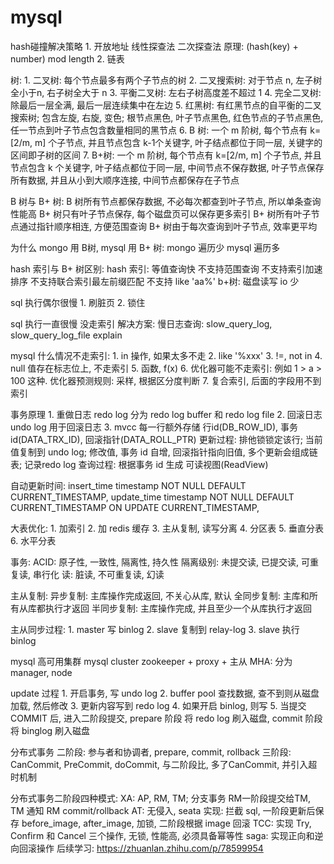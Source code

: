 # mysql

hash碰撞解决策略
    1. 开放地址
        线性探查法
        二次探查法
        原理: (hash(key) + number) mod length
    2. 链表

树:
    1. 二叉树: 每个节点最多有两个子节点的树
    2. 二叉搜索树: 对于节点 n, 左子树全小于n, 右子树全大于 n
    3. 平衡二叉树: 左右子树高度差不超过 1
    4. 完全二叉树: 除最后一层全满, 最后一层连续集中在左边
    5. 红黑树: 有红黑节点的自平衡的二叉搜索树; 包含左旋, 右旋, 变色; 根节点黑色, 叶子节点黑色, 红色节点的子节点黑色, 任一节点到叶子节点包含数量相同的黑节点
    6. B 树: 一个 m 阶树, 每个节点有 k=[2/m, m] 个子节点, 并且节点包含 k-1个关键字, 叶子结点都位于同一层, 关键字的区间即子树的区间
    7. B+树: 一个 m 阶树, 每个节点有 k=[2/m, m] 个子节点, 并且节点包含 k  个关键字, 叶子结点都位于同一层, 中间节点不保存数据, 
            叶子节点保存所有数据, 并且从小到大顺序连接, 中间节点都保存在子节点


B 树与 B+ 树:
    B 树所有节点都保存数据, 不必每次都查到叶子节点, 所以单条查询性能高
    B+ 树只有叶子节点保存, 每个磁盘页可以保存更多索引
    B+ 树所有叶子节点通过指针顺序相连, 方便范围查询
    B+ 树由于每次查询到叶子节点, 效率更平均

为什么 mongo 用 B树, mysql 用 B+ 树:
    mongo 遍历少
    mysql 遍历多


hash 索引与 B+ 树区别:
    hash 索引:
        等值查询快
        不支持范围查询
        不支持索引加速排序
        不支持联合索引最左前缀匹配
        不支持 like 'aa%'
    b+树:
        磁盘读写 io 少

sql 执行偶尔很慢
    1. 刷脏页
    2. 锁住

sql 执行一直很慢
    没走索引
    解决方案: 
        慢日志查询: slow_query_log, slow_query_log_file
        explain


mysql 什么情况不走索引:
    1. in 操作, 如果太多不走
    2. like '%xxx'
    3. !=, not in 
    4. null 值存在标志位上, 不走索引
    5. 函数, f(x) 
    6. 优化器可能不走索引: 例如 1 > a > 100 这种. 优化器预测规则: 采样, 根据区分度判断
    7. 复合索引, 后面的字段用不到索引


事务原理
    1. 重做日志 redo log
        分为 redo log buffer 和 redo log file
    2. 回滚日志 undo log
        用于回滚日志
    3. mvcc
        每一行额外存储 行id(DB_ROW_ID), 事务id(DATA_TRX_ID), 回滚指针(DATA_ROLL_PTR)
        更新过程: 排他锁锁定该行; 当前值复制到 undo log; 修改值, 事务 id 自增, 回滚指针指向旧值, 多个更新会组成链表; 记录redo log
        查询过程: 根据事务 id 生成 可读视图(ReadView)


自动更新时间:
  insert_time timestamp NOT NULL DEFAULT CURRENT_TIMESTAMP,
  update_time timestamp NOT NULL DEFAULT CURRENT_TIMESTAMP ON UPDATE CURRENT_TIMESTAMP,

大表优化:
    1. 加索引
    2. 加 redis 缓存
    3. 主从复制, 读写分离
    4. 分区表
    5. 垂直分表
    6. 水平分表
    
事务:
    ACID: 原子性, 一致性, 隔离性, 持久性
    隔离级别: 未提交读, 已提交读, 可重复读, 串行化
    读: 脏读, 不可重复读, 幻读
    
主从复制:
    异步复制: 主库操作完成返回, 不关心从库, 默认
    全同步复制: 主库和所有从库都执行才返回
    半同步复制: 主库操作完成, 并且至少一个从库执行才返回

主从同步过程:
    1. master 写 binlog
    2. slave 复制到 relay-log
    3. slave 执行 binlog

mysql 高可用集群
    mysql cluster
    zookeeper + proxy + 主从
    MHA: 分为 manager, node

update 过程
    1. 开启事务, 写 undo log
    2. buffer pool 查找数据, 查不到则从磁盘加载, 然后修改
    3. 更新内容写到 redo log
    4. 如果开启 binlog, 则写
    5. 当提交 COMMIT 后, 进入二阶段提交, prepare 阶段 将 redo log 刷入磁盘, commit 阶段 将 binglog 刷入磁盘

分布式事务
    二阶段: 参与者和协调者, prepare, commit, rollback
    三阶段: CanCommit, PreCommit, doCommit, 与二阶段比, 多了CanCommit, 并引入超时机制

分布式事务二阶段四种模式:
    XA: AP, RM, TM; 分支事务 RM一阶段提交给TM, TM 通知 RM commit/rollback
    AT: 无侵入, seata 实现: 拦截 sql, 一阶段更新后保存 before_image, after_image, 加锁, 二阶段根据 image 回滚
    TCC: 实现 Try, Confirm 和 Cancel 三个操作, 无锁, 性能高, 必须具备幂等性
    saga: 实现正向和逆向回滚操作
    后续学习: https://zhuanlan.zhihu.com/p/78599954